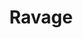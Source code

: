 ---
title: "Ravage"

domain:
  grantedPower: |
    You cast harming spells (such as the inflict spells) at +1 caster level.
  spells: |
    1. {% spell_link inflict-light-wounds %}
    1. {% spell_link inflict-moderate-wounds %}
    1. {% spell_link inflict-serious-wounds %}
    1. {% spell_link inflict-critical-wounds %}
    1. {% spell_link inflict-light-wounds-mass %}
    1. {% spell_link harm %}
    1. {% spell_link destruction %}
    1. {% spell_link inflict-critical-wounds-mass %}
    1. {% spell_link harm-mass %}
---